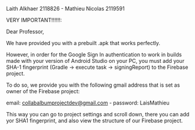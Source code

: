 Laith Alkhaer 2118826 - Mathieu Nicolas 2119591

VERY IMPORTANT!!!!!!:

Dear Professor,

We have provided you with a prebuilt .apk that works perfectly. 

However, in order for the Google Sign In authentication to work in builds made with your version of Android Studio on your PC,
you must add your SHA-1 fingerprint (Gradle -> execute task -> signingReport) to the Firebase project. 

To do so, we provide you with the following gmail address that is set as owner of the Firebase project:

email: collabalbumprojectdev@gmail.com - password: LaisMathieu

This way you can go to project settings and scroll down, there you can add yor SHA1 fingerprint, and also view the structure of our Firebase project.


